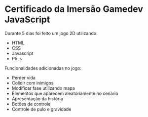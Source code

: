 # Certificado da Imersão Gamedev JavaScript

Durante 5 dias foi feito um jogo 2D utilizando:
- HTML
- CSS
- Javascript
- P5.js

Funcionalidades adicionadas no jogo:
- Perder vida
- Colidir com inimigos
- Modificar fase utilizando mapa
- Elementos que aparecem aleatóriamente no cenário
- Apresentação da história
- Botões de controle
- Controle de pulo e gravidade 
